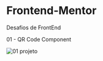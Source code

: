 # Frontend-Mentor
Desafios de FrontEnd

01 - QR Code Component

![01 projeto](../design/desktop-design.jpg)
